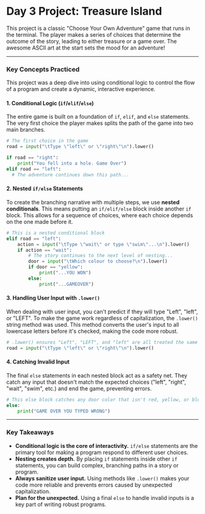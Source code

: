 # Day 3 Project: Treasure Island

This project is a classic "Choose Your Own Adventure" game that runs in the terminal. The player makes a series of choices that determine the outcome of the story, leading to either treasure or a game over. The awesome ASCII art at the start sets the mood for an adventure!

---

### Key Concepts Practiced

This project was a deep dive into using conditional logic to control the flow of a program and create a dynamic, interactive experience.

#### 1. Conditional Logic (`if`/`elif`/`else`)

The entire game is built on a foundation of `if`, `elif`, and `else` statements. The very first choice the player makes splits the path of the game into two main branches.

```python
# The first choice in the game
road = input("\tType \"left\" or \"right\"\n").lower()

if road == "right":
    print("You fell into a hole. Game Over")
elif road == "left":
  # The adventure continues down this path...
```

#### 2. Nested `if/else` Statements

To create the branching narrative with multiple steps, we use **nested conditionals**. This means putting an `if/elif/else` block inside another `if` block. This allows for a sequence of choices, where each choice depends on the one made before it.

```python
# This is a nested conditional block
elif road == "left":
    action = input("\tType \"wait\" or type \"swim\"...\n").lower()
    if action == "wait":
        # The story continues to the next level of nesting...
        door = input("\tWhich colour to choose?\n").lower()
        if door == "yellow":
            print("...YOU WON")
        else:
            print("...GAMEOVER")
```

#### 3. Handling User Input with `.lower()`

When dealing with user input, you can't predict if they will type "Left", "left", or "LEFT". To make the game work regardless of capitalization, the `.lower()` string method was used. This method converts the user's input to all lowercase letters before it's checked, making the code more robust.

```python
# .lower() ensures "Left", "LEFT", and "left" are all treated the same
road = input("\tType \"left\" or \"right\"\n").lower()
```

#### 4. Catching Invalid Input

The final `else` statements in each nested block act as a safety net. They catch any input that doesn't match the expected choices ("left", "right", "wait", "swim", etc.) and end the game, preventing errors.

```python
# This else block catches any door color that isn't red, yellow, or blue
else:
    print("GAME OVER YOU TYPED WRONG")
```

---

### Key Takeaways

* **Conditional logic is the core of interactivity.** `if/else` statements are the primary tool for making a program respond to different user choices.
* **Nesting creates depth.** By placing `if` statements inside other `if` statements, you can build complex, branching paths in a story or program.
* **Always sanitize user input.** Using methods like `.lower()` makes your code more reliable and prevents errors caused by unexpected capitalization.
* **Plan for the unexpected.** Using a final `else` to handle invalid inputs is a key part of writing robust programs.